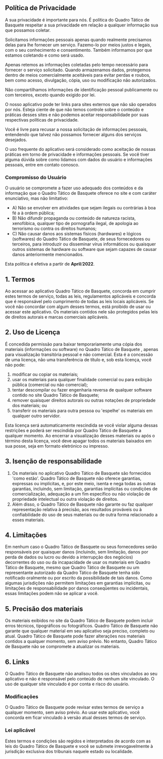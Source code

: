 <h2>Política de Privacidade</h2>
<p>A sua privacidade é importante para nós. É política do Quadro Tático de Basquete respeitar a sua privacidade em relação 
  a qualquer informação sua que possamos coletar.</p>
<p>Solicitamos informações pessoais apenas quando realmente precisamos delas para lhe fornecer um serviço. Fazemo-lo por
    meios justos e legais, com o seu conhecimento e consentimento. Também informamos por que estamos coletando e como
    será usado. </p>
<p>Apenas retemos as informações coletadas pelo tempo necessário para fornecer o serviço solicitado. Quando armazenamos
    dados, protegemos dentro de meios comercialmente aceitáveis para evitar perdas e roubos, bem como acesso,
    divulgação, cópia, uso ou modificação não autorizados.</p>
<p>Não compartilhamos informações de identificação pessoal publicamente ou com terceiros, exceto quando exigido por lei.
</p>
<p>O nosso aplicativo pode ter links para sites externos que não são operados por nós. Esteja ciente de que não temos controle
    sobre o conteúdo e práticas desses sites e não podemos aceitar responsabilidade por suas respectivas políticas de privacidade</a>. </p>
<p>Você é livre para recusar a nossa solicitação de informações pessoais, entendendo que talvez não possamos fornecer
    alguns dos serviços desejados.</p>
<p>O uso frequente do aplicativo será considerado como aceitação de nossas práticas em torno de privacidade e
    informações pessoais. Se você tiver alguma dúvida sobre como lidamos com dados do usuário e informações pessoais,
    entre em contato conosco.</p>
<h3>Compromisso do Usuário</h3>
<p>O usuário se compromete a fazer uso adequado dos conteúdos e da informação que o Quadro Tático de Basquete oferece no
    site e com caráter enunciativo, mas não limitativo:</p>
<ul>
    <li>A) Não se envolver em atividades que sejam ilegais ou contrárias à boa fé a à ordem pública;</li>
    <li>B) Não difundir propaganda ou conteúdo de natureza racista, xenofóbica, qualquer tipo de pornografia
        ilegal, de apologia ao terrorismo ou contra os direitos humanos;</li>
    <li>C) Não causar danos aos sistemas físicos (hardwares) e lógicos (softwares) do Quadro Tático de Basquete, de seus
        fornecedores ou terceiros, para introduzir ou disseminar vírus informáticos ou quaisquer outros sistemas de
        hardware ou software que sejam capazes de causar danos anteriormente mencionados.</li>
</ul>
<p>Esta política é efetiva a partir de <strong>April</strong>/<strong>2022</strong>.</p>

<h2>1. Termos</h2>
<p>Ao acessar ao aplicativo Quadro Tático de Basquete, concorda em cumprir estes termos de serviço, todas as leis, regulamentos 
  aplicáveis e concorda que é responsável pelo cumprimento de todas as leis locais aplicáveis. Se
    você não concordar com algum desses termos, está proibido de usar ou acessar este aplicativo. Os materiais contidos nele
  são protegidos pelas leis de direitos autorais e marcas comerciais aplicáveis.</p>
<h2>2. Uso de Licença</h2>
<p>É concedida permissão para baixar temporariamente uma cópia dos materiais (informações ou software) no Quadro
    Tático de Basquete , apenas para visualização transitória pessoal e não comercial. Esta é a concessão de uma licença,
    não uma transferência de título e, sob esta licença, você não pode: </p>
<ol>
    <li>modificar ou copiar os materiais;  </li>
    <li>usar os materiais para qualquer finalidade comercial ou para exibição pública (comercial ou não comercial); 
    </li>
    <li>tentar descompilar ou fazer engenharia reversa de qualquer software contido no site Quadro Tático de Basquete; 
    </li>
    <li>remover quaisquer direitos autorais ou outras notações de propriedade dos materiais; ou  </li>
    <li>transferir os materiais para outra pessoa ou 'espelhe' os materiais em qualquer outro servidor.</li>
</ol>
<p>Esta licença será automaticamente rescindida se você violar alguma dessas restrições e poderá ser rescindida por
    Quadro Tático de Basquete a qualquer momento. Ao encerrar a visualização desses materiais ou após o término desta
    licença, você deve apagar todos os materiais baixados em sua posse, seja em formato eletrónico ou impresso.</p>
<h2>3. Isenção de responsabilidade</h2>
<ol>
    <li>Os materiais no aplicativo Quadro Tático de Basquete são fornecidos 'como estão'. Quadro Tático de Basquete não oferece
        garantias, expressas ou implícitas, e, por este meio, isenta e nega todas as outras garantias, incluindo, sem
        limitação, garantias implícitas ou condições de comercialização, adequação a um fim específico ou não violação
        de propriedade intelectual ou outra violação de direitos. </li>
    <li>Além disso, o Quadro Tático de Basquete não garante ou faz qualquer representação relativa à precisão, aos
        resultados prováveis ou à confiabilidade do uso de seus materiais ou de outra forma relacionado a
        esses materiais.</li>
</ol>
<h2>4. Limitações</h2>
<p>Em nenhum caso o Quadro Tático de Basquete ou seus fornecedores serão responsáveis por quaisquer danos (incluindo,
    sem limitação, danos por perda de dados ou lucro ou devido a interrupção dos negócios) decorrentes do uso ou da
    incapacidade de usar os materiais em Quadro Tático de Basquete, mesmo que Quadro Tático de Basquete ou um representante
    autorizado da Quadro Tático de Basquete tenha sido notificado oralmente ou por escrito da possibilidade de tais danos.
    Como algumas jurisdições não permitem limitações em garantias implícitas, ou limitações de responsabilidade por
    danos conseqüentes ou incidentais, essas limitações podem não se aplicar a você.</p>
<h2>5. Precisão dos materiais</h2>
<p>Os materiais exibidos no site da Quadro Tático de Basquete podem incluir erros técnicos, tipográficos ou fotográficos.
    Quadro Tático de Basquete não garante que qualquer material em seu aplicativo seja preciso, completo ou atual. Quadro Tático
    de Basquete pode fazer alterações nos materiais contidos a qualquer momento, sem aviso prévio. No entanto,
    Quadro Tático de Basquete não se compromete a atualizar os materiais.</p>
<h2>6. Links</h2>
<p>O Quadro Tático de Basquete não analisou todos os sites vinculados ao seu aplicativo e não é responsável pelo conteúdo de
    nenhum site vinculado. O uso de
    qualquer site vinculado é por conta e risco do usuário.</p>
</p>
<h3>Modificações</h3>
<p>O Quadro Tático de Basquete pode revisar estes termos de serviço a qualquer momento, sem aviso prévio. Ao usar
    este aplicativo, você concorda em ficar vinculado à versão atual desses termos de serviço.</p>
<h3>Lei aplicável</h3>
<p>Estes termos e condições são regidos e interpretados de acordo com as leis do Quadro Tático de Basquete e você se
    submete irrevogavelmente à jurisdição exclusiva dos tribunais naquele estado ou localidade.</p>

